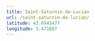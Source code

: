 ```yaml
---
title: Saint-Saturnin-de-Lucian
url: /saint-saturnin-de-lucian/
latitude: 43.6943477
longitude: 3.471887
---
```

